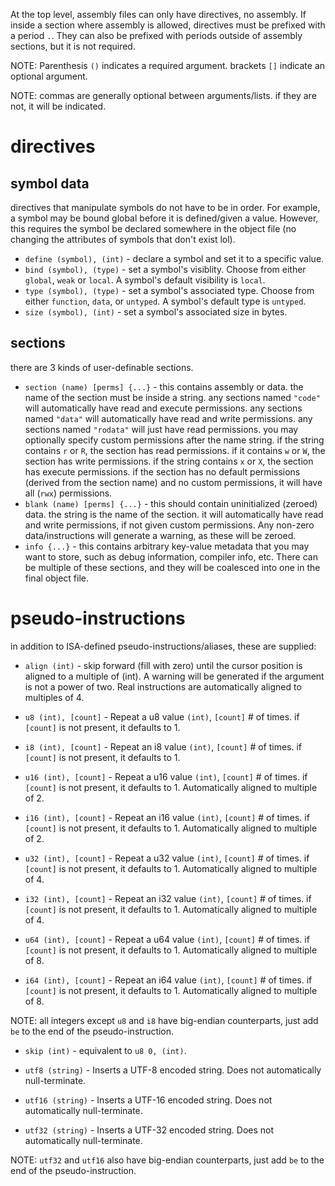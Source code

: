 At the top level, assembly files can only have directives, no assembly. 
If inside a section where assembly is allowed, directives must be prefixed with a period `.`. They can also be prefixed with periods outside of assembly sections, but it is not required.

NOTE: Parenthesis `()` indicates a required argument. brackets `[]` indicate an optional argument.

NOTE: commas are generally optional between arguments/lists. 
if they are not, it will be indicated.

# directives

## symbol data
directives that manipulate symbols do not have to be in order. For example, a symbol may be bound global before it is defined/given a value. However, this requires the symbol be declared somewhere in the object file (no changing the attributes of symbols that don't exist lol).

- `define (symbol), (int)` - declare a symbol and set it to a specific value.
- `bind (symbol), (type)` - set a symbol's visiblity. Choose from either `global`, `weak` or `local`. A symbol's default visibility is `local`.
- `type (symbol), (type)` - set a symbol's associated type. Choose from either `function`, `data`, or `untyped`. A symbol's default type is `untyped`.
- `size (symbol), (int)` - set a symbol's associated size in bytes.

## sections
there are 3 kinds of user-definable sections.

- `section (name) [perms] {...}` - this contains assembly or data. the name of the section must be inside a string. any sections named `"code"` will automatically have read and execute permissions. any sections named `"data"` will automatically have read and write permissions. any sections named `"rodata"` will just have read permissions. you may optionally specify custom permissions after the name string. if the string contains `r` or `R`, the section has read permissions. if it contains `w` or `W`, the section has write permissions. if the string contains `x` or `X`, the section has execute permissions. if the section has no default permissions (derived from the section name) and no custom permissions, it will have all (`rwx`) permissions.
- `blank (name) [perms] {...}` - this should contain uninitialized (zeroed) data. the string is the name of the section. it will automatically have read and write permissions, if not given custom permissions. Any non-zero data/instructions will generate a warning, as these will be zeroed.
- `info {...}` - this contains arbitrary key-value metadata that you may want to store, such as debug information, compiler info, etc. There can be multiple of these sections, and they will be coalesced into one in the final object file.

# pseudo-instructions

in addition to ISA-defined pseudo-instructions/aliases, these are supplied:

- `align (int)` - skip forward (fill with zero) until the cursor position is aligned to a multiple of (int). A warning will be generated if the argument is not a power of two. Real instructions are automatically aligned to multiples of 4.

- `u8 (int), [count]` - Repeat a u8 value `(int)`, `[count]` # of times. if `[count]` is not present, it defaults to 1.

- `i8 (int), [count]` - Repeat an i8 value `(int)`, `[count]` # of times. if `[count]` is not present, it defaults to 1.

- `u16 (int), [count]` - Repeat a u16 value `(int)`, `[count]` # of times. if `[count]` is not present, it defaults to 1. Automatically aligned to multiple of 2.

- `i16 (int), [count]` - Repeat an i16 value `(int)`, `[count]` # of times. if `[count]` is not present, it defaults to 1. Automatically aligned to multiple of 2.

- `u32 (int), [count]` - Repeat a u32 value `(int)`, `[count]` # of times. if `[count]` is not present, it defaults to 1. Automatically aligned to multiple of 4.

- `i32 (int), [count]` - Repeat an i32 value `(int)`, `[count]` # of times. if `[count]` is not present, it defaults to 1. Automatically aligned to multiple of 4.

- `u64 (int), [count]` - Repeat a u64 value `(int)`, `[count]` # of times. if `[count]` is not present, it defaults to 1. Automatically aligned to multiple of 8.

- `i64 (int), [count]` - Repeat an i64 value `(int)`, `[count]` # of times. if `[count]` is not present, it defaults to 1. Automatically aligned to multiple of 8.

NOTE: all integers except `u8` and `i8` have big-endian counterparts, just add `be` to the end of the pseudo-instruction.

- `skip (int)` - equivalent to `u8 0, (int)`.

- `utf8 (string)` - Inserts a UTF-8 encoded string. Does not automatically null-terminate.

- `utf16 (string)` - Inserts a UTF-16 encoded string. Does not automatically null-terminate.

- `utf32 (string)` - Inserts a UTF-32 encoded string. Does not automatically null-terminate.

NOTE: `utf32` and `utf16` also have big-endian counterparts, just add `be` to the end of the pseudo-instruction.